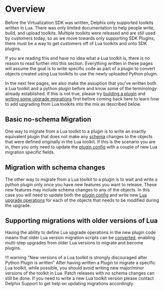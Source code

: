 # Overview

Before the Virtualization SDK was written, Delphix only supported toolkits written in Lua. There was only limited documentation to help people write, build, and upload toolkits. Multiple toolkits were released and are still used by customers today, so as we move towards only supporting SDK Plugins, there must be a way to get customers off of Lua toolkits and onto SDK plugins.

If you are reading this and have no idea what a Lua toolkit is, there is no reason to read further into this section. Everything written in these pages will assume the goal is to write specific code as part of a plugin to convert objects created using Lua toolkits to use the newly uploaded Python plugin.

In the next few pages, we also make the assuption that you've written both a Lua toolkit and a python plugin before and know some of the terminology already established. If this is not true, please try [building a plugin](/Building_Your_First_Plugin/Overview.md) and [writing some upgrade migrations](/Versioning_And_Upgrade/Upgrade.md) first before coming back here to learn how to add upgrading from Lua toolkits into the mix as described below.

## Basic no-schema Migration
One way to migrate from a Lua toolkit to a plugin is to write an exactly equivalent plugin that does not make any [schema](/References/Schemas.md) changes to the objects that were defined originally in the Lua toolkit. If this is the scenario you are in, then you only need to update the [plugin config](Plugin_Config.md) with a couple of new Lua migration specific fields.


## Migration with schema changes
The other way to migrate from a Lua toolkit to a plugin is to wait and write a python plugin only once you have new features you want to release. These new features may include schema changes to any of the objects. In this case you will need to update both the [plugin config](Plugin_Config.md) and write new [Lua upgrade operations](Plugin_Operations.md) for each of the objects that needs to be modified during the upgrade.

## Supporting migrations with older versions of Lua
Having the ability to define Lua upgrade operations in the new plugin code means that older Lua version migration scripts can be [converted](Converting_Migration_Scripts.md), enabling multi-step upgrades from older Lua versions to migrate and become plugins.

!!! warning "New versions of a Lua toolkit is strongly discouraged after Python Plugin is written"
	After having written a Plugin to migrate a specific Lua toolkit, while possible, you should avoid writing new major/minor versions of the toolkit in Lua. Patch releases with no schema changes can still be done. If you need to write a new Lua toolkit version please contact Delphix Support to get help on updating migrations accordingly.
